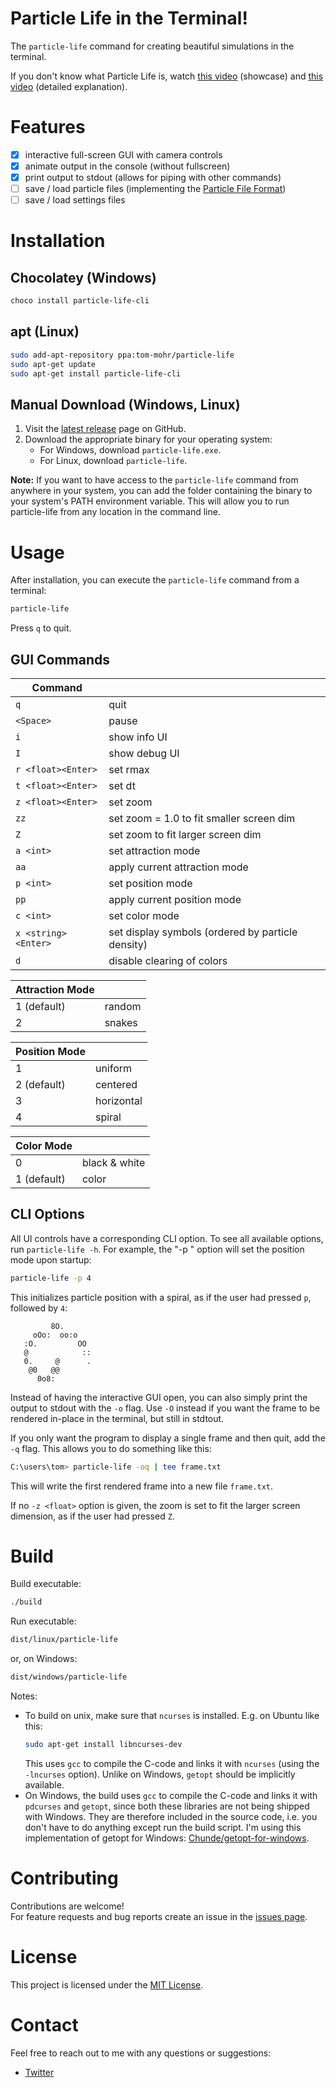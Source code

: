 # Particle Life in the Terminal!

The `particle-life` command for creating beautiful simulations in the terminal.

If you don't know what Particle Life is, watch [this video](https://youtu.be/p4YirERTVF0) (showcase) and [this video](https://youtu.be/scvuli-zcRc) (detailed explanation).

# Features

- [x] interactive full-screen GUI with camera controls
- [x] animate output in the console (without fullscreen)
- [x] print output to stdout (allows for piping with other commands)
- [ ] save / load particle files (implementing the [Particle File Format](https://github.com/tom-mohr/particle-file-format))
- [ ] save / load settings files

# Installation

## Chocolatey (Windows)

```sh
choco install particle-life-cli
```

## apt (Linux)

```sh
sudo add-apt-repository ppa:tom-mohr/particle-life
sudo apt-get update
sudo apt-get install particle-life-cli
```

## Manual Download (Windows, Linux)

1. Visit the [latest release](https://github.com/tom-mohr/particle-life-cli/releases/latest) page on GitHub.
2. Download the appropriate binary for your operating system:
   - For Windows, download `particle-life.exe`.
   - For Linux, download `particle-life`.

**Note:** If you want to have access to the `particle-life` command from anywhere in your system, you can add the folder containing the binary to your system's PATH environment variable. This will allow you to run particle-life from any location in the command line. 

# Usage

After installation, you can execute the `particle-life` command from a terminal:
```sh
particle-life
```

Press `q` to quit.

## GUI Commands

| Command |  |
|---|---|
| `q` | quit |
| `<Space>` | pause |
| `i` | show info UI |
| `I` | show debug UI |
| `r <float><Enter>` | set rmax |
| `t <float><Enter>` | set dt |
| `z <float><Enter>` | set zoom |
| `zz` | set zoom = 1.0 to fit smaller screen dim |
| `Z` | set zoom to fit larger screen dim |
| `a <int>` | set attraction mode |
| `aa` | apply current attraction mode |
| `p <int>` | set position mode |
| `pp` | apply current position mode |
| `c <int>` | set color mode |
| `x <string><Enter>` | set display symbols (ordered by particle density) |
| `d` | disable clearing of colors |

| Attraction Mode |   |
|---|---|
| 1 (default) | random |
| 2 | snakes |

| Position Mode |   |
|---|---|
| 1 | uniform |
| 2 (default) | centered |
| 3 | horizontal |
| 4 | spiral |

| Color Mode |   |
|---|---|
| 0 | black & white |
| 1 (default) | color |

## CLI Options

All UI controls have a corresponding CLI option.
To see all available options, run `particle-life -h`.
For example, the "-p <mode>" option will set the position mode upon startup:
```sh
particle-life -p 4
```
This initializes particle position with a spiral,
as if the user had pressed `p`, followed by `4`:
```
         8O.
     oOo:  oo:o
   :O.         OO
   @            ::
   0.     @      .
    @0   @@
      0o8:
```

Instead of having the interactive GUI open, you can also simply print the output to stdout with the `-o` flag.
Use `-O` instead if you want the frame to be rendered in-place in the terminal, but still in stdtout.

If you only want the program to display a single frame and then quit, add the `-q` flag.
This allows you to do something like this:
```sh
C:\users\tom> particle-life -oq | tee frame.txt
```
This will write the first rendered frame into a new file `frame.txt`.

If no `-z <float>` option is given, the zoom is set to fit the larger screen dimension,
as if the user had pressed `Z`.

# Build

Build executable:
```sh
./build
```

Run executable:
```sh
dist/linux/particle-life
```
or, on Windows:
```sh
dist/windows/particle-life
```

Notes:

- To build on unix, make sure that `ncurses` is installed. E.g. on Ubuntu like this:
  ```sh
  sudo apt-get install libncurses-dev
  ```
  This uses `gcc` to compile the C-code and links it with `ncurses` (using the `-lncurses` option).
  Unlike on Windows, `getopt` should be implicitly available.
- On Windows, the build uses `gcc` to compile the C-code and links it with `pdcurses` and `getopt`,
  since both these libraries are not being shipped with Windows.
  They are therefore included in the source code, i.e. you don't have to do anything except run the build script.
  I'm using this implementation of getopt for Windows:
  [Chunde/getopt-for-windows](https://github.com/Chunde/getopt-for-windows).

# Contributing

Contributions are welcome!<br>
For feature requests and bug reports create an issue in the [issues page](https://github.com/tom-mohr/particle-life-cli/releases/latest).

# License

This project is licensed under the [MIT License](https://github.com/tom-mohr/particle-life-cli/blob/main/LICENSE).

# Contact

Feel free to reach out to me with any questions or suggestions:

- [Twitter](https://twitter.com/tom_mohr_)

